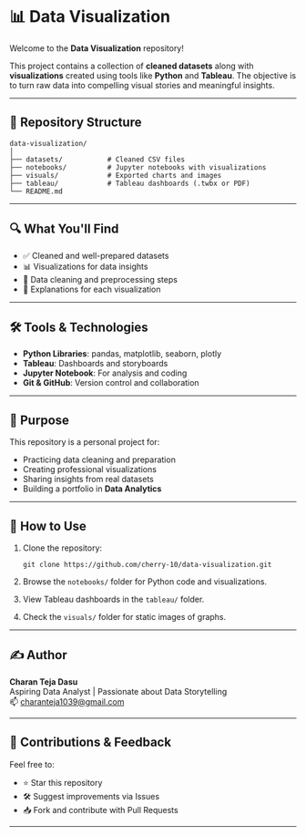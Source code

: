 # 📊 Data Visualization

Welcome to the **Data Visualization** repository!

This project contains a collection of **cleaned datasets** along with **visualizations** created using tools like **Python** and **Tableau**. The objective is to turn raw data into compelling visual stories and meaningful insights.

---

## 📁 Repository Structure

```
data-visualization/
│
├── datasets/           # Cleaned CSV files
├── notebooks/          # Jupyter notebooks with visualizations
├── visuals/            # Exported charts and images
├── tableau/            # Tableau dashboards (.twbx or PDF)
└── README.md
```

---

## 🔍 What You'll Find

- ✅ Cleaned and well-prepared datasets
- 📊 Visualizations for data insights
- 🧹 Data cleaning and preprocessing steps
- 🧠 Explanations for each visualization

---

## 🛠 Tools & Technologies

- **Python Libraries**: pandas, matplotlib, seaborn, plotly
- **Tableau**: Dashboards and storyboards
- **Jupyter Notebook**: For analysis and coding
- **Git & GitHub**: Version control and collaboration

---

## 🎯 Purpose

This repository is a personal project for:

- Practicing data cleaning and preparation
- Creating professional visualizations
- Sharing insights from real datasets
- Building a portfolio in **Data Analytics**

---

## 🚀 How to Use

1. Clone the repository:
   ```
   git clone https://github.com/cherry-10/data-visualization.git
   ```

2. Browse the `notebooks/` folder for Python code and visualizations.
3. View Tableau dashboards in the `tableau/` folder.
4. Check the `visuals/` folder for static images of graphs.

---

## ✍️ Author

**Charan Teja Dasu**  
Aspiring Data Analyst | Passionate about Data Storytelling  
📫 charanteja1039@gmail.com 

---

## 🙌 Contributions & Feedback

Feel free to:
- ⭐ Star this repository
- 🛠 Suggest improvements via Issues
- 📥 Fork and contribute with Pull Requests

---
